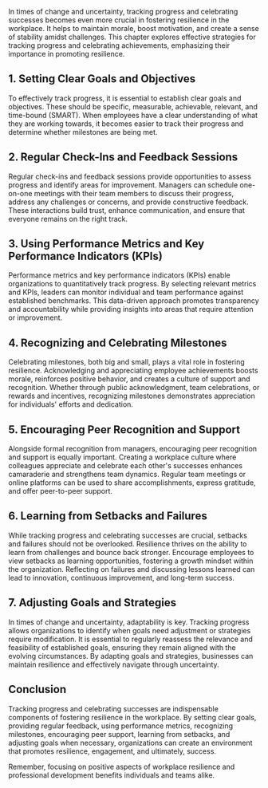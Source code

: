 
In times of change and uncertainty, tracking progress and celebrating successes becomes even more crucial in fostering resilience in the workplace. It helps to maintain morale, boost motivation, and create a sense of stability amidst challenges. This chapter explores effective strategies for tracking progress and celebrating achievements, emphasizing their importance in promoting resilience.

## 1\. Setting Clear Goals and Objectives

To effectively track progress, it is essential to establish clear goals and objectives. These should be specific, measurable, achievable, relevant, and time-bound (SMART). When employees have a clear understanding of what they are working towards, it becomes easier to track their progress and determine whether milestones are being met.

## 2\. Regular Check-Ins and Feedback Sessions

Regular check-ins and feedback sessions provide opportunities to assess progress and identify areas for improvement. Managers can schedule one-on-one meetings with their team members to discuss their progress, address any challenges or concerns, and provide constructive feedback. These interactions build trust, enhance communication, and ensure that everyone remains on the right track.

## 3\. Using Performance Metrics and Key Performance Indicators (KPIs)

Performance metrics and key performance indicators (KPIs) enable organizations to quantitatively track progress. By selecting relevant metrics and KPIs, leaders can monitor individual and team performance against established benchmarks. This data-driven approach promotes transparency and accountability while providing insights into areas that require attention or improvement.

## 4\. Recognizing and Celebrating Milestones

Celebrating milestones, both big and small, plays a vital role in fostering resilience. Acknowledging and appreciating employee achievements boosts morale, reinforces positive behavior, and creates a culture of support and recognition. Whether through public acknowledgment, team celebrations, or rewards and incentives, recognizing milestones demonstrates appreciation for individuals' efforts and dedication.

## 5\. Encouraging Peer Recognition and Support

Alongside formal recognition from managers, encouraging peer recognition and support is equally important. Creating a workplace culture where colleagues appreciate and celebrate each other's successes enhances camaraderie and strengthens team dynamics. Regular team meetings or online platforms can be used to share accomplishments, express gratitude, and offer peer-to-peer support.

## 6\. Learning from Setbacks and Failures

While tracking progress and celebrating successes are crucial, setbacks and failures should not be overlooked. Resilience thrives on the ability to learn from challenges and bounce back stronger. Encourage employees to view setbacks as learning opportunities, fostering a growth mindset within the organization. Reflecting on failures and discussing lessons learned can lead to innovation, continuous improvement, and long-term success.

## 7\. Adjusting Goals and Strategies

In times of change and uncertainty, adaptability is key. Tracking progress allows organizations to identify when goals need adjustment or strategies require modification. It is essential to regularly reassess the relevance and feasibility of established goals, ensuring they remain aligned with the evolving circumstances. By adapting goals and strategies, businesses can maintain resilience and effectively navigate through uncertainty.

## Conclusion

Tracking progress and celebrating successes are indispensable components of fostering resilience in the workplace. By setting clear goals, providing regular feedback, using performance metrics, recognizing milestones, encouraging peer support, learning from setbacks, and adjusting goals when necessary, organizations can create an environment that promotes resilience, engagement, and ultimately, success.

Remember, focusing on positive aspects of workplace resilience and professional development benefits individuals and teams alike.
